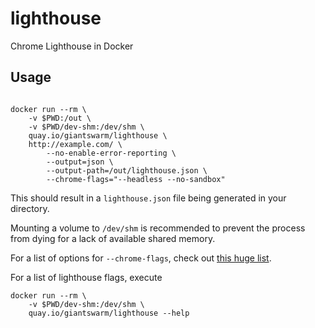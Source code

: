 # lighthouse

Chrome Lighthouse in Docker

## Usage

```nohighlight

docker run --rm \
    -v $PWD:/out \
    -v $PWD/dev-shm:/dev/shm \
    quay.io/giantswarm/lighthouse \
    http://example.com/ \
        --no-enable-error-reporting \
        --output=json \
        --output-path=/out/lighthouse.json \
        --chrome-flags="--headless --no-sandbox"
```

This should result in a `lighthouse.json` file being generated in your directory.

Mounting a volume to `/dev/shm` is recommended to prevent the process from dying for a lack of available shared memory.

For a list of options for `--chrome-flags`, check out [this huge list](https://peter.sh/experiments/chromium-command-line-switches/).

For a list of lighthouse flags, execute

```
docker run --rm \
    -v $PWD/dev-shm:/dev/shm \
    quay.io/giantswarm/lighthouse --help
```
